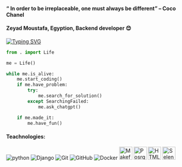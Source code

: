 #### “ In order to be irreplaceable, one must always be different” – Coco Chanel

#### Zeyad Moustafa, Egyption, Backend developer :blush:
[![Typing SVG](https://readme-typing-svg.demolab.com/?lines=Hello+everyone;I+am+a+backend+developer&center=true)](https://git.io/typing-svg)

```python
from . import Life

me = Life()

while me.is_alive:
    me.start_coding()
    if me.have_problem:
        try:
            me.search_for_solution()
        except SearchingFailed:
            me.ask_chatgpt()

    if me.made_it:
        me.have_fun()

```
#### Teachnologies:

![python](https://img.icons8.com/?size=35&id=13441&format=png) ![Django](https://img.icons8.com/?size=35&id=qV-JzWYl9dzP&format=png) ![Git](https://img.icons8.com/?size=35&id=20906&format=png) ![GitHub](https://img.icons8.com/?size=35&id=16318&format=png) ![Docker](https://img.icons8.com/?size=35&id=22813&format=png) <img src="https://static-00.iconduck.com/assets.00/file-type-makefile-icon-96x94-56dnel8e.png" height="35" alt="Makefile"> <img src="https://static-00.iconduck.com/assets.00/postgresql-plain-wordmark-icon-96x96-3jg7vagq.png" height="35" alt="PosrgreSQL"> <img src="https://static-00.iconduck.com/assets.00/file-type-html-icon-85x96-osvo9df0.png" height="35" alt="HTML"> <img src="https://static-00.iconduck.com/assets.00/selenium-icon-96x93-s0dkos4s.png" height="35" alt="Selenium">
